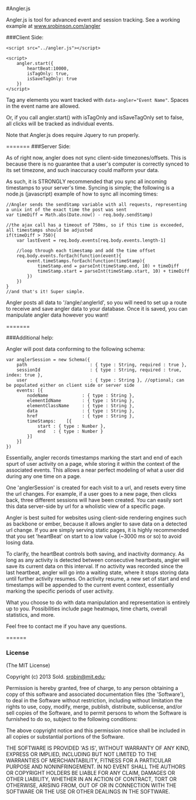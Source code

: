 #Angler.js

Angler.js is tool for advanced event and session tracking. See a working example at www.srobinson.com/angler

###Client Side:

    <script src="../angler.js"></script>
    
    <script>
        angler.start({
            heartBeat:10000,
            isTagOnly: true,
            isSaveTagOnly: true
        })
    </script>

Tag any elements you want tracked with ```data-angler="Event Name"```. Spaces in the event name are allowed.

Or, if you call angler.start() with isTagOnly and isSaveTagOnly set to false, all clicks will be tracked as individual events.

Note that Angler.js does require Jquery to run properly.

=======
###Server Side:

As of right now, angler does not sync client-side timezones/offsets. This is because there is no guarantee that a user's computer is correctly synced to its set timezone, and such inaccuracy could malform your data.

As such, it is STRONGLY recommended that you sync all incoming timestamps to your server's time. Syncing is simple; the following is a node.js (javascript) example of how to sync all incoming times:
    
    //Angler sends the sendStamp variable with all requests, representing a unix int of the exact time the post was sent
    var timeDiff = Math.abs(Date.now() - req.body.sendStamp)
    
    //the ajax call has a timeout of 750ms, so if this time is exceeded, all timestamps should be adjusted
    if(timeDiff > 750){
        var lastEvent = req.body.events[req.body.events.length-1]
        
        //loop through each timestamp and add the time offset
        req.body.events.forEach(function(event){
            event.timeStamps.forEach(function(timeStamp){
                timeStamp.end = parseInt(timeStamp.end, 10) + timeDiff
                timeStamp.start = parseInt(timeStamp.start, 10) + timeDiff
            })
        })
    }
    //and that's it! Super simple.

Angler posts all data to '/angle/:anglerId', so you will need to set up a route to receive and save angler data to your database. 
Once it is saved, you can manipulate angler data however you want!
 
=======

###Additional help:

Angler will post data conforming to the following schema:

    var anglerSession = new Schema({
        path                        : { type : String, required : true },
        sessionId                   : { type : String, required : true, index: true },
        user                        : { type : String }, //optional; can be populated either on client side or server side
        events: [{
            nodeName             : { type : String },
            elementIdName        : { type : String },
            elementClassName     : { type : String },
            data                 : { type : String },
            href                 : { type : String },
            timeStamps:    [{
                start : { type : Number },
                end   : { type : Number }
            }]
        }]
    })
    
Essentially, angler records timestamps marking the start and end of each spurt of user activity on a page, while storing it within the context of the associated events. This allows a near perfect modeling of what a user did during any one time on a page.

One 'anglerSession' is created for each visit to a url, and resets every time the url changes. For example, if a user goes to a new page, then clicks back, three different sessions will have been created. You can easily sort this data server-side by url for a wholistic view of a specific page.

Angler is best suited for websites using client-side rendering engines such as backbone or ember, because it allows angler to save data on a detected url change. If you are simply serving static pages, it is highly recommended that you set 'heartBeat' on start to a low value (~3000 ms or so) to avoid losing data.

To clarify, the heartBeat controls both saving, and inactivity dormancy. As long as any activity is detected between consecutive heartbeats, angler will save its current data on this interval. If no activity was recorded since the last heartbeat, angler will go into a waiting state, where it stops storing data until further activity resumes. On activity resume, a new set of start and end timestamps will be appended to the current event context, essentially marking the specific periods of user activity.

What you choose to do with data manipulation and representation is entirely up to you. Possibilities include page heatmaps, time charts, overall statistics, and more.

Feel free to contact me if you have any questions.

======

### License

(The MIT License)

Copyright (c) 2013 Sold. srobin@mit.edu;

Permission is hereby granted, free of charge, to any person obtaining
a copy of this software and associated documentation files (the
'Software'), to deal in the Software without restriction, including
without limitation the rights to use, copy, modify, merge, publish,
distribute, sublicense, and/or sell copies of the Software, and to
permit persons to whom the Software is furnished to do so, subject to
the following conditions:

The above copyright notice and this permission notice shall be
included in all copies or substantial portions of the Software.

THE SOFTWARE IS PROVIDED 'AS IS', WITHOUT WARRANTY OF ANY KIND,
EXPRESS OR IMPLIED, INCLUDING BUT NOT LIMITED TO THE WARRANTIES OF
MERCHANTABILITY, FITNESS FOR A PARTICULAR PURPOSE AND NONINFRINGEMENT.
IN NO EVENT SHALL THE AUTHORS OR COPYRIGHT HOLDERS BE LIABLE FOR ANY
CLAIM, DAMAGES OR OTHER LIABILITY, WHETHER IN AN ACTION OF CONTRACT,
TORT OR OTHERWISE, ARISING FROM, OUT OF OR IN CONNECTION WITH THE
SOFTWARE OR THE USE OR OTHER DEALINGS IN THE SOFTWARE.